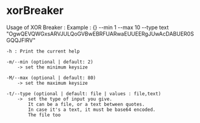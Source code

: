 # xorBreaker
Usage of XOR Breaker :
    Example : 
    {} --min 1 --max 10 --type text "OgwQEVQWGxsARVJULQoGVBwEBRFUARwaEUUEERgJUwAcDABUER0SGQQJFlRV"

    -h : Print the current help

    -m/--min (optional | default: 2)
        -> set the minimum keysize

    -M/--max (optional | default: 80)
        -> set the maximum keysize
    
    -t/--type (optional | default: file | values : file,text)
        ->  set the type of input you give. 
            It can be a file, or a text between quotes.
            In case it's a text, it must be base64 encoded.
            The file too
